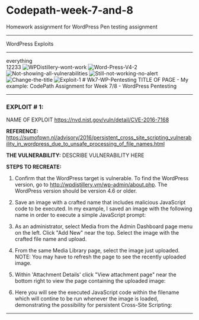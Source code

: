 # Codepath-week-7-and-8
Homework assignment for WordPress Pen testing assignment
<hr>
WordPress Exploits
<hr>
everything <br>
12233
<img src="https://i.ibb.co/DCWbcWc/WPDistillery-wont-work.png" alt="WPDistillery-wont-work" border="0">
<img src="https://i.ibb.co/FJjFDTk/Word-Press-V4-2.png" alt="Word-Press-V4-2" border="0">
<img src="https://i.ibb.co/B4TnbfB/Not-showing-all-vulnerabilities.png" alt="Not-showing-all-vulnerabilities" border="0">
<img src="https://i.ibb.co/2df3Ddq/Still-not-working-no-alert.png" alt="Still-not-working-no-alert" border="0">
<img src="https://i.ibb.co/CsD2DR4/Change-the-title.png" alt="Change-the-title" border="0">
<img src="https://i.ibb.co/BsDRyWD/Exploit-1.png" alt="Exploit-1" border="0">
# Wk7-WP-Pentesting
TITLE OF PAGE - My example: CodePath Assignment for Week 7/8 - WordPress Pentesting

<hr>

<b><h3>EXPLOIT # 1:</h3></b> NAME OF EXPLOIT
https://nvd.nist.gov/vuln/detail/CVE-2016-7168

<b>REFERENCE:</b> https://sumofpwn.nl/advisory/2016/persistent_cross_site_scripting_vulnerability_in_wordpress_due_to_unsafe_processing_of_file_names.html

<b>THE VULNERABILITY:</b>
DESCRIBE VULNERABILITY HERE

<b>STEPS TO RECREATE:</b>
1.  Confirm that the WordPress target is vulnerable. To find the WordPress version, go to http://wpdistillery.vm/wp-admin/about.php. The WordPress version should be version 4.6 or older.<br>
   
2.  Save an image with a crafted name that includes malicious JavaScript code to be executed. In my example, I saved an image with the following name in order to execute a simple JavaScript prompt:<br>
   
3.  As an administrator, select Media from the Admin Dashboard page menu on the left. Click "Add New" near the top. Select the image with the crafted file name and upload.<br>

4.  From the same Media Library page, select the image just uploaded. NOTE: You may have to refresh the page to see the recently uploaded image.<br>

5.  Within 'Attachment Details' click "View attachment page" near the bottom right to view the page containing the uploaded image:<br>
   
6.  Here you will see the executed JavaScript code within the filename which will contine to be run whenever the image is loaded, demonstrating the possibility for persistent Cross-Site Scripting:<br>

<hr>
